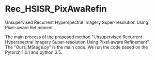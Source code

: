 # Rec_HSISR_PixAwaRefin
Unsupervised Recurrent Hyperspectral Imagery Super-resolution Using Pixel-aware Refinement

The main process of the proposed method "Unsupervised Recurrent Hyperspectral Imagery Super-resolution Using Pixel-aware Refinement". The "Ours_MStage.py"
is the main code. We run the code based on the Pytorch 1.0.1 and python 3.5.
